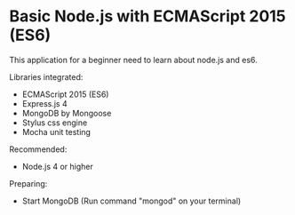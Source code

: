 # Basic Node.js with ECMAScript 2015 (ES6)

This application for a beginner need to learn about node.js and es6.

Libraries integrated:
- ECMAScript 2015 (ES6)
- Express.js 4
- MongoDB by Mongoose
- Stylus css engine
- Mocha unit testing

Recommended:
- Node.js 4 or higher

Preparing:
- Start MongoDB (Run command "mongod" on your terminal)
